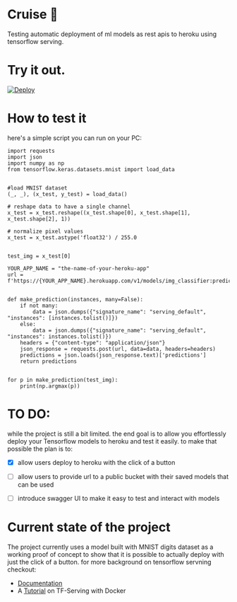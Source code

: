 # Cruise :rocket:

Testing automatic deployment of ml models as rest apis to heroku using tensorflow serving.

# Try it out.

[![Deploy](https://www.herokucdn.com/deploy/button.svg)](https://heroku.com/deploy?template=https://github.com/JesuFemi-O/Cruise)

# How to test it

here's a simple script you can run on your PC:

```
import requests
import json
import numpy as np
from tensorflow.keras.datasets.mnist import load_data


#load MNIST dataset
(_, _), (x_test, y_test) = load_data()

# reshape data to have a single channel
x_test = x_test.reshape((x_test.shape[0], x_test.shape[1], x_test.shape[2], 1))

# normalize pixel values
x_test = x_test.astype('float32') / 255.0


test_img = x_test[0]

YOUR_APP_NAME = "the-name-of-your-heroku-app"
url = f'https://{YOUR_APP_NAME}.herokuapp.com/v1/models/img_classifier:predict'


def make_prediction(instances, many=False):
    if not many:
        data = json.dumps({"signature_name": "serving_default", "instances": [instances.tolist()]})
    else:
        data = json.dumps({"signature_name": "serving_default", "instances": instances.tolist()})
    headers = {"content-type": "application/json"}
    json_response = requests.post(url, data=data, headers=headers)
    predictions = json.loads(json_response.text)['predictions']
    return predictions


for p in make_prediction(test_img):
    print(np.argmax(p))
```

# TO DO:

while the project is still a bit limited. the end goal is to allow you effortlessly deploy your Tensorflow models to heroku and test it easily. to make that possible the plan is to:

- [x] allow users deploy to heroku with the click of a button

- [ ] allow users to provide url to a public bucket with their saved models that can be used

- [ ] introduce swagger UI to make it easy to test and interact with models

# Current state of the project

The project currently uses a model built with MNIST digits dataset as a working proof of concept to show that it is possible to actually deploy with just the click of a button. for more background on tensorflow servning checkout:

- [Documentation](https://www.tensorflow.org/tfx/guide/serving)
- A [Tutorial](https://neptune.ai/blog/how-to-serve-machine-learning-models-with-tensorflow-serving-and-docker) on TF-Serving with Docker
